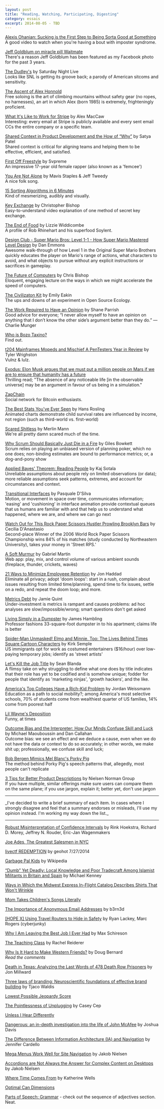 ```yaml
---
layout: post
title: "Reading, Watching, Participating, Digesting"
category: essais
excerpt: 2014-08-05 - TBD
---
```


[Alexis Ohanian: Sucking is the First Step to Being Sorta Good at Something](http://99u.com/videos/24311/alexis-ohanian-sucking-is-the-first-step-to-being-good-at-something)  
A good video to watch when you're having a bout with imposter syndrome.   

[Jeff Goldblum on miracle pill Waitmate](https://www.youtube.com/watch?v=Dbr7B1OVa0g)  
There's a reason Jeff Goldblum has been featured as my Facebook photo for the past 3 years.  

[The Dudley's](https://www.youtube.com/watch?v=hDXaS016fyA&feature=youtu.be&app=desktop) by Saturday Night Live  
Looks like SNL is getting its groove back; a parody of American sitcoms and sensitivity.  

[The Ascent of Alex Honnold](https://www.youtube.com/watch?v=SR1jwwagtaQ&app=desktop)  
Free soloing is the art of climbing mountains without safety gear (no ropes, no harnesses), an art in which Alex (born 1985) is extremely, frighteningly proficient.  

[What It's Like to Work for Stripe](http://blog.alexmaccaw.com/stripes-culture) by Alex MacCaw  
Interesting: every email at Stripe is publicly available and every sent email CCs the entire company or a specific team.    

[Shared Context in Product Development and the How of “Why”](http://venturegeneratedcontent.com/2013/07/16/shared-context-in-product-development-and-the-how-of-why/) by Satya Patel   
Shared context is critical for aligning teams and helping them to be effective, efficient, and satisfied.  

[First Off Freestyle](https://www.youtube.com/watch?v=6vBxowACVZE) by Svpreme  
An impressive 17-year old female rapper (also known as a 'femcee')  

[You Are Not Alone](https://www.youtube.com/watch?v=KW0kE6mucFY) by Mavis Staples & Jeff Tweedy  
A nice folk song.  

[15 Sorting Algorithms in 6 Minutes](https://www.youtube.com/watch?v=kPRA0W1kECg&feature=youtu.be&1)  
Kind of mesmerizing, audibly and visually.    

[Key Exchange](https://www.youtube.com/watch?v=U62S8SchxX4) by Christopher Bishop  
Easy-to-understand video explanation of one method of secret key exchange.  

[The End of Food](http://www.newyorker.com/magazine/2014/05/12/the-end-of-food) by Lizzie Widdicombe  
A profile of Rob Rhinehart and his superfood Soylent.  

[Design Club - Super Mario Bros: Level 1-1 - How Super Mario Mastered Level Design](https://www.youtube.com/watch?v=ZH2wGpEZVgE&app=desktop) by Dan Emmons  
Awesome walk-through of how Level 1 in the Original Super Mario Brothers quickly educates the player on Mario's range of actions, what characters to avoid, and what objects to pursue without any explicit instructions or sacrifices in gameplay.  

[The Future of Computers](https://www.youtube.com/watch?v=Iqg90Cq5Xfc) by Chris Bishop   
Eloquent, engaging lecture on the ways in which we might accelerate the speed of computers.  

[The Civilizaton Kit](http://www.newyorker.com/magazine/2013/12/23/the-civilization-kit) by Emily Eakin  
The ups and downs of an experiment in Open Source Ecology.  

[The Work Required to Have an Opinion](http://www.farnamstreetblog.com/2013/04/the-work-required-to-have-an-opinion/) by Shane Parrish  
Good advice for everyone; “I never allow myself to have an opinion on anything that I don’t know the other side’s argument better than they do.” — Charlie Munger  

[Who is Bozo Taxino?](https://www.youtube.com/watch?v=HgSRiJjmnYY)  
Find out.

[t204 Mainframes Mopeds and Mischief A PenTesters Year in Review](https://www.youtube.com/watch?v=S-9Uk706wuc#t=1382) by Tyler Wrighston  
Vulnz & lulz.  

[Exodus: Elon Musk argues that we must put a million people on Mars if we are to ensure that humanity has a future](http://aeon.co/magazine/technology/the-elon-musk-interview-on-mars/)  
Thrilling read; "The absence of any noticeable life [in the observable universe] may be an argument in favour of us being in a simulation."   

[ZapChain](http://www.zapchain.com/home/)  
Social network for Bitcoin enthusiasts.  

[The Best Stats You've Ever Seen](http://www.ted.com/talks/hans_rosling_shows_the_best_stats_you_ve_ever_seen#t-613190) by Hans Rosling  
Animated charts demonstrate child survival rates are influenced by income, not region (such as third-world vs. first-world)  

[Scared Shitless](https://www.youtube.com/watch?v=Lk0hSeQ5s_k) by Merlin Mann  
We're all pretty damn scared much of the time.  

[Why Scrum Should Basically Just Die in a Fire](http://gilesbowkett.blogspot.com.au/2014/09/why-scrum-should-basically-just-die-in.html) by Giles Bowkett  
Scrum relies on playing an unbiased version of planning poker, which no one does; non-binding estimates are bound to performance metrics; or, a dog-and-pony show  

[Applied Bayes' Theorem: Reading People](http://lesswrong.com/lw/2el/applied_bayes_theorem_reading_people/) by Kaj Sotala  
Unreliable assumptions about people rely on limited observations (or data); more reliable assumptions seek patterns, extremes, and account for circumstances and context.  

[Transitional Interfaces](https://medium.com/@pasql/transitional-interfaces-926eb80d64e3) by Pasquale D'Silva  
Motion, or movement in space over time, communicates information; 'easing' and 'cushioning' in interface animation provide contextual queues that us humans are familiar with and that help us to understand what happened, where we are, and where we can go next  

[Watch Out for This Rock Paper Scissors Hustler Prowling Brooklyn Bars](http://gothamist.com/2014/09/23/rock_paper_scissors_hustler.php) by Cecilia D'Anastasio  
Second-place Winner of the 2006 World Rock Paper Scissors Championship wins 84% of his matches (study conducted by Northeastern University), takes your money in 'Street RPS.'

[A Soft Murmur](http://asoftmurmur.com/index.html) by Gabriel Martin  
Web app: play, mix, and control volume of various ambient sounds (fireplace, thunder, crickets, waves)  

[21 Ways to Minimize Employeee Retention](http://rustyrazorblade.com/2014/09/21-ways-to-minimize-employee-retention/) by Jon Haddad  
Eliminate all privacy; adopt 'doom loops': start in a rush, complain about issues resulting from limited time/planning, spend time to fix issues, settle on a redo, and repeat the doom loop; and more.  

[Metrics Debt](http://jamiequint.com/metrics-debt/) by Jamie Quint  
Under-investment is metrics is rampant and causes problems: ad hoc analyses are slow/impossible/wrong; smart questions don't get asked  

[Living Simply in a Dumpster](http://www.theatlantic.com/features/archive/2014/09/the-simple-life-in-a-dumpster/379947/) by James Hambling  
Professor fashions 33-square-foot dumpster in to his apartment; claims life is better  

[Spider-Man Unmasked! Elmo and Minnie, Too: The Lives Behind Times Square Cartoon Characters](http://www.nytimes.com/2014/08/03/nyregion/the-lives-behind-times-square-cartoon-characters.html) by Kirk Semple  
US immigrants opt for work as costumed entertainers ($16/hour) over low-paying temporary jobs; identify as 'street artists'  

[Let's Kill the Job Title](http://99u.com/articles/31705/lets-kill-the-job-title) by Sean Blanda  
A flimsy take on why struggling to define what one does by title indicates that their role has yet to be codified and is somehow unique; fodder for people that identify as 'marketing ninjas', 'growth hackers', and the like.  

[America's Top Colleges Have a Rich-Kid Problem](http://www.theatlantic.com/business/archive/2013/05/americas-top-colleges-have-a-rich-kid-problem/276195/) by Jordan Weissmann  
Education as a path to social mobility?; among America's most selective schools, 70% of students come from wealthiest quarter of US families, 14% come from poorest half  

[Lil Wayne's Deposition](http://abovethelaw.com/2012/09/lil-wayne-is-quite-possibly-the-best-deponent-of-all-time/)  
Funny, at times  

[Outcome Bias and the Interpreter: How Our Minds Confuse Skill and Luck](http://analystreports.som.yale.edu/internal/F2013/MJ/Outcome%20Bias%20and%20the%20Interpreter.pdf) by Michael Maouboussin and Dan Callahan  
Outcome bias: we see an effect and we deduce a cause, even when we do not have the data or context to do so accurately; in other words, we make shit up; professionally, we confuse skill and luck;  

[Bob Bergen Mimics Mel Blanc's Porky Pig](https://www.youtube.com/watch?v=lXC_j5QB6v8)  
The method behind Porky Pig's speech patterns that, allegedly, most people can't replicate  

[3 Tips for Better Product Descriptions](http://www.nngroup.com/articles/product-descriptions/) by Nielsen Norman Group  
If you have multiple, similar offerings make sure users can compare them on the same plane; if you use jargon, explain it; better yet, don't use jargon  

<hr>
_I've decided to write a brief summary of each item. In cases where I strongly disagree and feel that a summary endorses or misleads, I'll use my opinion instead. I'm working my way down the list._  
<hr>   

[Robust Misinterpretation of Confidence Intervals](http://www.ejwagenmakers.com/inpress/HoekstraEtAlPBR.pdf) by Rink Hoekstra, Richard D. Morey, Jeffrey N. Rouder, Eric-Jan Wagenmakers  

[Joe Ades, The Greatest Salesmen in NYC](https://www.youtube.com/watch?v=HCUct4NlxE0)  

[livectf REDEMPTION](https://www.youtube.com/watch?v=td1KEUhlSuk) by geohot 7/27/2014   

[Garbage Pal Kids](http://en.wikipedia.org/wiki/Garbage_Pail_Kids) by Wikipedia  

[“Dumb” Yet Deadly: Local Knowledge and Poor Tradecraft Among Islamist Militants in Britain and Spain](https://www.google.com/url?sa=t&rct=j&q=&esrc=s&source=web&cd=1&cad=rja&uact=8&ved=0CB8QFjAA&url=http%3A%2F%2Fwikileaks.org%2Fgifiles%2Fattach%2F134%2F134075_Dumb%2520yet%2520Deadl.pdf) by Michael Kenney  

[Ways in Which the Midwest Express In-Flight Catalog Describes Shirts That Won't Wrinkle](http://www.mcsweeneys.net/articles/ways-in-which-the-midwest-express-in-flight-catalog-describes-shirts-that-wont-wrinkle)  

[Mom Takes Children's Songs Literally](http://www.mcsweeneys.net/articles/mom-takes-childrens-songs-literally)

[The Importance of Anonymous Email Addresses](http://www.b3rn3d.com/blog/2014/05/16/email/) by b3rn3d  

[[HOPE X] Using Travel Routers to Hide in Safety](https://www.youtube.com/watch?v=sLzhrjuDQfY) by Ryan Lackey, Marc Rogers (cyberjunky)  

[Why I Am Leaving the Best Job I Ever Had](http://maxschireson.com/2014/08/05/1137/?blogsub=subscribed#blog_subscription-3) by Max Schireson  

[The Teaching Class](http://www.guernicamag.com/features/the-teaching-class/) by Rachel Reiderer  

[Why Is It Hard to Make Western Friends?](http://blogs.voanews.com/student-union/2014/02/24/why-is-it-hard-to-make-western-friends/) by Doug Bernard  
*Read the comments*

[Death in Texas: Analyzing the Last Words of 478 Death Row Prisoners](http://jonmillward.com/blog/psychological-subtleties/death-in-texas-analyzing-the-last-words-of-478-death-row-prisoners/) by Jon Millward  


[Three laws of branding: Neuroscientific foundations of effective brand building](http://www.palgrave-journals.com/bm/journal/v16/n3/full/2550139a.html) by Tjaco Waldis  

[Lowest Possible Jeopardy Score](http://www.datagenetics.com/blog/april32014/index.html)  

[The Pointlessness of Unplugging](http://www.newyorker.com/online/blogs/culture/2014/03/the-pointlessness-of-unplugging.html) by Casey Cep  

[Unless I Hear Differently](http://unlessiheardifferently.com/)  

[Dangerous: an in-depth investigation into the life of John McAfee](http://www.wired.co.uk/magazine/archive/2013/02/features/dangerous/viewall) by Joshua Davis  

[The Difference Between Information Architecture (IA) and Navigation](http://www.nngroup.com/articles/ia-vs-navigation) by Jennifer Cardello  

[Mega Menus Work Well for Site Navigation](http://www.nngroup.com/articles/mega-menus-work-well/) by Jakob Nielsen  

[Accordions are Not Always the Answer for Complex Content on Desktops](http://www.nngroup.com/articles/accordions-complex-content/) by Jakob Nielsen  

[Where Time Comes From](http://www.theatlantic.com/video/index/358609/where-time-comes-from/) by Katherine Wells  

[Optimal Can Dimensions](http://www.datagenetics.com/blog/august12014/index.html)  

[Parts of Speech: Grammar](http://www.enchantedlearning.com/grammar/partsofspeech/) - check out the sequence of adjectives section. Neat.  

<a href="https://plus.google.com/+VincentBarr0?rel=author"></a>